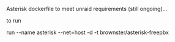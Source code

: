 Asterisk dockerfile to meet unraid requirements (still ongoing)...

to run

run --name asterisk --net=host -d -t brownster/asterisk-freepbx
